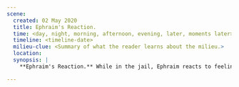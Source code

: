 ```yaml
---
scene:
  created: 02 May 2020
  title: Ephraim's Reaction.
  time: <day, night, morning, afternoon, evening, later, moments later>
  timeline: <timeline-date>
  milieu-clue: <Summary of what the reader learns about the milieu.>
  location:
  synopsis: |
    **Ephraim's Reaction.** While in the jail, Ephraim reacts to feelings of betrayal, etc. He accuses Solomon (in separate cell) of betraying him and doesn't buy Solomon's continued pleads of innocence. Winsland shows up to recover Solomon; and grudgingly agrees to send word to Jeffry.

---
```


